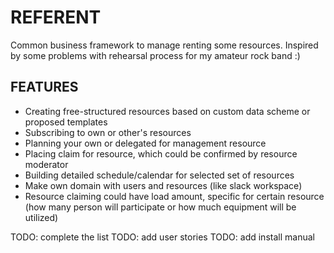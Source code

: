 # REFERENT

Common business framework to manage renting some resources. Inspired by some problems with rehearsal process for my amateur rock band :)

## FEATURES

* Creating free-structured resources based on custom data scheme or proposed templates
* Subscribing to own or other's resources
* Planning your own or delegated for management resource
* Placing claim for resource, which could be confirmed by resource moderator
* Building detailed schedule/calendar for selected set of resources
* Make own domain with users and resources (like slack workspace)
* Resource claiming could have load amount, specific for certain resource (how many person will participate or how much equipment will be utilized)

TODO: complete the list
TODO: add user stories
TODO: add install manual




